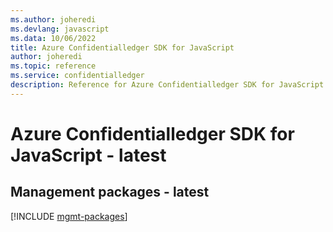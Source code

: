 ```yaml
---
ms.author: joheredi
ms.devlang: javascript
ms.data: 10/06/2022
title: Azure Confidentialledger SDK for JavaScript
author: joheredi
ms.topic: reference
ms.service: confidentialledger
description: Reference for Azure Confidentialledger SDK for JavaScript
---
```

# Azure Confidentialledger SDK for JavaScript - latest

## Management packages - latest
[!INCLUDE [mgmt-packages](confidentialledger-mgmt-index.md)]